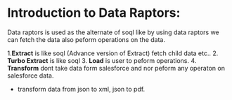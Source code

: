 # Introduction to Data Raptors:
<p>Data raptors is used as the alternate of soql like by using data raptors we can fetch the data also peform operations on the data.</p>

1.<b>Extract</b>  is like soql (Advance version of Extract) fetch child data etc..
2. <b>Turbo Extract</b> is like soql
3. <b>Load</b> is user to peform operations.
4. <b>Transform</b> dont take data form salesforce and nor peform any operaton on salesforce data.
 - transform data from json to xml, json to pdf.
